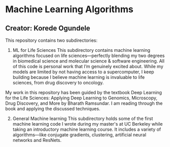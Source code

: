 # Machine Learning Algorithms
## Creator: Korede Ogundele

This repository contains two subdirectories:

1. ML for Life Sciences
This subdirectory contains machine learning algorithms focused on life sciences—perfectly blending my two degrees in biomedical science and molecular science & software engineering. All of this code is personal work that I’m genuinely excited about. While my models are limited by not having access to a supercomputer, I keep building because I believe machine learning is invaluable to life sciences, from drug discovery to oncology.

My work in this repository has been guided by the textbook Deep Learning for the Life Sciences: Applying Deep Learning to Genomics, Microscopy, Drug Discovery, and More by Bharath Ramsundar. I am reading through the book and applying the discussed techniques.

2. General Machine learning
This subdirectory holds some of the first machine learning code I wrote during my master's at UC Berkeley while taking an introductory machine learning course. It includes a variety of algorithms—like conjugate gradients, clustering, artificial neural networks and ResNets.